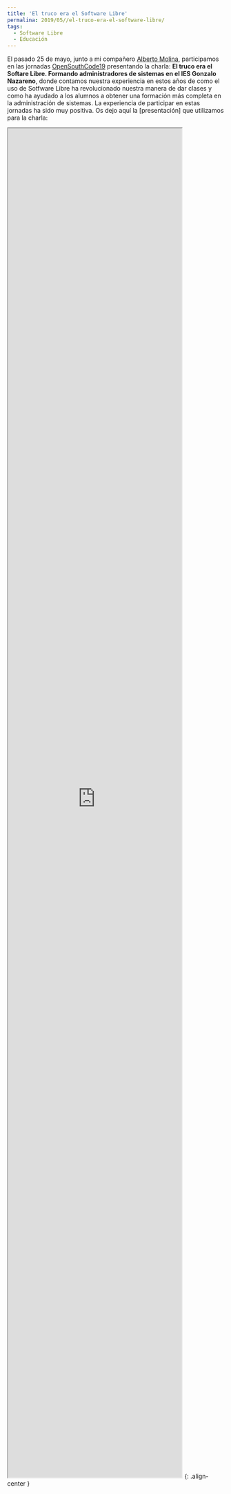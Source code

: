 ```yaml
---
title: 'El truco era el Software Libre'
permalina: 2019/05//el-truco-era-el-software-libre/
tags:
  - Software Libre
  - Educación 
---
```


El pasado 25 de mayo, junto a mi compañero [Alberto Molina](https://twitter.com/alberto_molina), participamos en las jornadas [OpenSouthCode19](https://www.opensouthcode.org/conferences/opensouthcode2019) presentando la charla: **El truco era el Softare Libre. Formando administradores de sistemas en el IES Gonzalo Nazareno**, donde contamos nuestra experiencia en estos años de como el uso de Sotfware Libre ha revolucionado nuestra manera de dar clases y como ha ayudado a los alumnos a obtener una formación más completa en la administración de sistemas. La experiencia de participar en estas jornadas ha sido muy positiva. Os dejo aquí la [presentación] que utilizamos para la charla:

<iframe src="https://iesgn.github.io/opensouthcode2019/#/" height="80%" width="80%">></iframe> {: .align-center }
